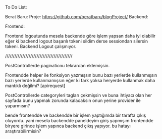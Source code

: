 To Do List:

<!-- 1. vendor node_modules gibi klasörlerdeki kodların kaldırılması gerekiyor. bunların repo'ya yollanmaması gerekiyor.//ok
2. mysql_data'nında yollanmaması lazım. //ok
3. request validation kullanılacak. //ok
4. 'berat123@gmail.com' bu tarz statik şeyler olmamalı. env üzerinden config'den alınmalı. //done using packages
5. policies tek key ile tek satır policy gelmeli. //ok-->
<!-- 6. api'deki response yapısının düzenlenmesi gerekiyor. bunun için bir response class'ı oluşturulabilir. //ok, might check later though
7. kategori verileri db'den fe'den direk alınıyor. ???
8. 
Http::withHeaders(['Authorization' => session('api_token')])
->post(env('API_URL') . "/api/posts/{$postId}/comments", $request->all());
bu kod çok tekrar ediliyor. bunun yerine bir fonksiyon yazılabilir.
 9. bir çok gereksiz yorum satırları bulunuyor. bunlar kaldırılmalı. //ok
10. http://api_nginx/api/login -> api_nginx env üzerinden config'den belirtilen değer gelmeli. //ok -->

Berat Baru:
Proje: https://github.com/beratbaru/blogProject/
Backend:

<!--database bilgileri docker-compose.yml üzerinde tanımlanmış bunları envden çekilebilir.

 projeyi kurduktan sonra içine girince var/www den başlıyor dockerfilede workdiri düzeltebilirmisin? (Aynısı Frontenddede var)

projeyi kurarken storage klasöründe framework klasörünü silmişsin bundan kaynaklı projeyi kurarken hata aldım. (Aynısı Frontenddede var) 

projeyi kurduktan sonra migrate yaptım ama sessions tablosunu bulamadı silinmiş. php artisan make:session-table ile çözdüm istersen bunu readmede belirterek veyada direkt migration dosyasını ekleyerek çözebilirsin.

 bir önceki revizelerdeki 6. maddedeki response yapısı hepsine uyarlanmamış. AuthControllerde, PolicyControllerde, ProfileControllerde. 

AuthControllerde Loginde Validationu Requests kullanabilirsin.


 Logout kodu çalışmıyor. Frontendde logout yapıyorum ama token silinmiyor. Postmande denedim hata aldım. "Call to undefined method App\\Models\\User::token()", 

StoreCommentRequest contente required lazım -->


Frontend:
<!-- PolicyController dd kalmış. | Olmayan bir policies girince hata alıyorum. -->

Frontend logoutunda mesela backende göre işlem yapsan daha iyi olabilir eğer ki backend logout başarılı tokeni sildim derse sessiondan silersin tokeni. Backend Logout çalışmıyor. <!--done I guess?-->

///////////////////////////////////////////

PostControllerde paginationu tekrardan eklemişsin.

Frontendde helper ile fonksiyon yazmışsın bunu bazı yerlerde kullanmışsın bazı yerlerde kullanmamışsın eğer ki fark yoksa heryerde kullanmak daha mantıklı değilmi? [apirequest]

PostControllerde categoryleri tagları çekmişsin ve buna ihtiyacı olan her sayfada bunu yapmak zorunda kalacaksın onun yerine provider ile yaparmısın?

bende frontendde ve backendde bir işlem yaptığımda bir tarafta çıkış oluyordu. yani mesela backendde paneldeyim giriş yapmışım frontendde biryere girince işlem yapınca backend çıkış yapıyor. bu hatayı araştırabilirmisin?